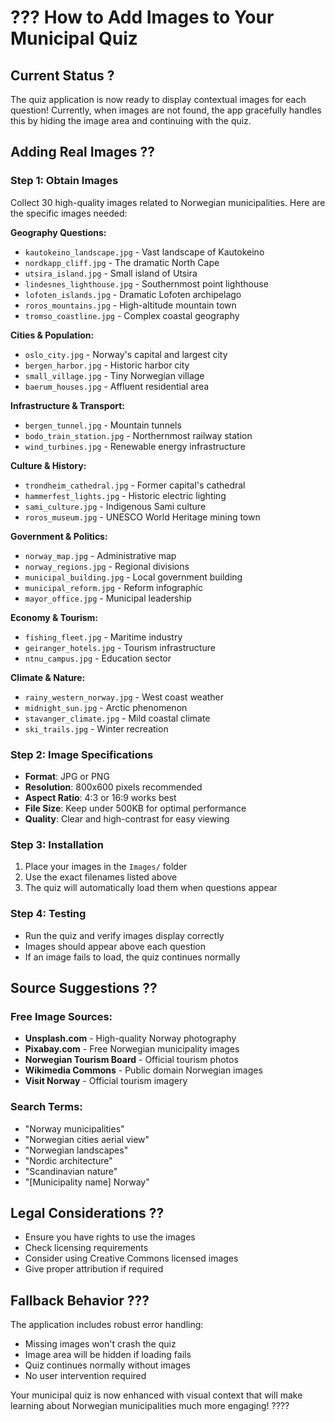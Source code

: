 # ??? How to Add Images to Your Municipal Quiz

## Current Status ?
The quiz application is now ready to display contextual images for each question! Currently, when images are not found, the app gracefully handles this by hiding the image area and continuing with the quiz.

## Adding Real Images ??

### Step 1: Obtain Images
Collect 30 high-quality images related to Norwegian municipalities. Here are the specific images needed:

**Geography Questions:**
- `kautokeino_landscape.jpg` - Vast landscape of Kautokeino
- `nordkapp_cliff.jpg` - The dramatic North Cape
- `utsira_island.jpg` - Small island of Utsira
- `lindesnes_lighthouse.jpg` - Southernmost point lighthouse
- `lofoten_islands.jpg` - Dramatic Lofoten archipelago
- `roros_mountains.jpg` - High-altitude mountain town
- `tromso_coastline.jpg` - Complex coastal geography

**Cities & Population:**
- `oslo_city.jpg` - Norway's capital and largest city
- `bergen_harbor.jpg` - Historic harbor city
- `small_village.jpg` - Tiny Norwegian village
- `baerum_houses.jpg` - Affluent residential area

**Infrastructure & Transport:**
- `bergen_tunnel.jpg` - Mountain tunnels
- `bodo_train_station.jpg` - Northernmost railway station
- `wind_turbines.jpg` - Renewable energy infrastructure

**Culture & History:**
- `trondheim_cathedral.jpg` - Former capital's cathedral
- `hammerfest_lights.jpg` - Historic electric lighting
- `sami_culture.jpg` - Indigenous Sami culture
- `roros_museum.jpg` - UNESCO World Heritage mining town

**Government & Politics:**
- `norway_map.jpg` - Administrative map
- `norway_regions.jpg` - Regional divisions
- `municipal_building.jpg` - Local government building
- `municipal_reform.jpg` - Reform infographic
- `mayor_office.jpg` - Municipal leadership

**Economy & Tourism:**
- `fishing_fleet.jpg` - Maritime industry
- `geiranger_hotels.jpg` - Tourism infrastructure
- `ntnu_campus.jpg` - Education sector

**Climate & Nature:**
- `rainy_western_norway.jpg` - West coast weather
- `midnight_sun.jpg` - Arctic phenomenon
- `stavanger_climate.jpg` - Mild coastal climate
- `ski_trails.jpg` - Winter recreation

### Step 2: Image Specifications
- **Format**: JPG or PNG
- **Resolution**: 800x600 pixels recommended
- **Aspect Ratio**: 4:3 or 16:9 works best
- **File Size**: Keep under 500KB for optimal performance
- **Quality**: Clear and high-contrast for easy viewing

### Step 3: Installation
1. Place your images in the `Images/` folder
2. Use the exact filenames listed above
3. The quiz will automatically load them when questions appear

### Step 4: Testing
- Run the quiz and verify images display correctly
- Images should appear above each question
- If an image fails to load, the quiz continues normally

## Source Suggestions ??

### Free Image Sources:
- **Unsplash.com** - High-quality Norway photography
- **Pixabay.com** - Free Norwegian municipality images
- **Norwegian Tourism Board** - Official tourism photos
- **Wikimedia Commons** - Public domain Norwegian images
- **Visit Norway** - Official tourism imagery

### Search Terms:
- "Norway municipalities"
- "Norwegian cities aerial view"
- "Norwegian landscapes"
- "Nordic architecture"
- "Scandinavian nature"
- "[Municipality name] Norway"

## Legal Considerations ??
- Ensure you have rights to use the images
- Check licensing requirements
- Consider using Creative Commons licensed images
- Give proper attribution if required

## Fallback Behavior ???
The application includes robust error handling:
- Missing images won't crash the quiz
- Image area will be hidden if loading fails
- Quiz continues normally without images
- No user intervention required

Your municipal quiz is now enhanced with visual context that will make learning about Norwegian municipalities much more engaging! ????